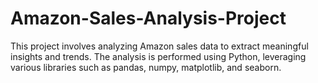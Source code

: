 # Amazon-Sales-Analysis-Project
This project involves analyzing Amazon sales data to extract meaningful insights and trends. The analysis is performed using Python, leveraging various libraries such as pandas, numpy, matplotlib, and seaborn.

